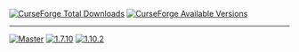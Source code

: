 [![CurseForge Total Downloads](http://cf.way2muchnoise.eu/full_pack-fr_downloads.svg)](https://minecraft.curseforge.com/projects/pack-fr)
[![CurseForge Available Versions](http://cf.way2muchnoise.eu/versions/For%20MC_pack-fr_all.svg)](https://minecraft.curseforge.com/projects/pack-fr)

<hr></hr>

[![Master](https://img.shields.io/badge/-Master-lightgrey.svg?style=flat-square)](https://github.com/GalliCraft/Pack-FR/tree/master)
[![1.7.10](https://img.shields.io/badge/-1.7.10-orange.svg?style=flat-square)](https://github.com/GalliCraft/Pack-FR/tree/1.7.10)
[![1.10.2](https://img.shields.io/badge/-1.10.2-lightgrey.svg?style=flat-square)](https://github.com/GalliCraft/Pack-FR/tree/1.10.2)

